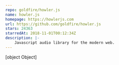 ```yaml
---
repo: goldfire/howler.js
name: howler.js
homepage: https://howlerjs.com
url: https://github.com/goldfire/howler.js
stars: 24363
starredAt: 2018-11-01T00:12:34Z
description: |-
    Javascript audio library for the modern web.
---
```


[object Object]

